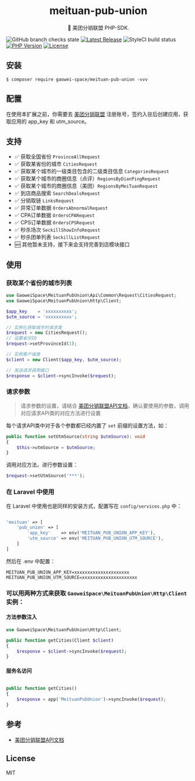 <h1 align="center"> meituan-pub-union </h1>

<p align="center"> 🌈 美团分销联盟 PHP-SDK. </p>


![GitHub branch checks state](https://img.shields.io/github/checks-status/gaowei-space/meituan-pub-union/main)
[![Latest Release](https://img.shields.io/github/v/release/gaowei-space/meituan-pub-union)](https://github.com/gaowei-space/meituan-pub-union/releases)
![StyleCI build status](https://github.styleci.io/repos/430381661/shield)
[![PHP Version](https://img.shields.io/packagist/php-v/gaowei-space/meituan-pub-union)](https://www.php.net/)
[![License](https://img.shields.io/github/license/gaowei-space/meituan-pub-union)](https://github.com/gaowei-space/meituan-pub-union/LICENSE)

## 安装

```shell
$ composer require gaowei-space/meituan-pub-union -vvv
```

## 配置

在使用本扩展之前，你需要去 [美团分销联盟](https://pub.meituan.com) 注册账号，签约入驻后创建应用，获取应用的 app_key 和 utm_source。

## 支持
- ✅ 获取全国省份 `ProvinceAllRequest`
- ✅ 获取某省份的城市 `CitiesRequest`
- ✅ 获取某个城市的一级类目包含的二级类目信息 `CategoriesRequest`
- ✅ 获取某个城市的商圈信息（点评）`RegionsByDianPingRequest`
- ✅ 获取某个城市的商圈信息（美团）`RegionsByMeiTuanRequest`
- ✅ 到店商品搜索 `SearchDealsRequest`
- ✅ 分销取链 `LinksRequest`
- ✅ 异常订单数据 `OrdersAbnormalRequest`
- ✅ CPA订单数据 `OrdersCPARequest`
- ✅ CPS订单数据 `OrdersCPSRequest`
- ✅ 秒杀场次 `SeckillShowInfoRequest`
- ✅ 秒杀团单列表 `SeckillListRequest`
- 🆕 其他暂未支持，接下来会支持完善到店模块接口

## 使用
### 获取某个省份的城市列表
```php
use GaoweiSpace\MeituanPubUnion\Api\Common\Request\CitiesRequest;
use GaoweiSpace\MeituanPubUnion\Http\Client;

$app_key    = 'xxxxxxxxxx';
$utm_source = 'xxxxxxxxxx';

// 实例化获取城市的请求类
$request = new CitiesRequest();
// 设置省份ID
$request->setProvinceId(1);

// 实例客户端类
$client = new Client($app_key, $utm_source);

// 发送请求调用接口
$response = $client->syncInvoke($request);
```
### 请求参数

> 请求参数的设置，请结合 [美团分销联盟API文档](https://pub.meituan.com/#/api-doc)，确认要使用的参数，调用对应请求API类的对应方法进行设置

每个请求API类中对于各个参数都已经内置了 `set` 前缀的设置方法，如：
```php
public function setUtmSource(string $utmSource): void
{
    $this->utmSource = $utmSource;
}
```

调用对应方法，进行参数设置：
```php
$request->setUtmSource('***');
```

### 在 Laravel 中使用

在 Laravel 中使用也是同样的安装方式，配置写在 `config/services.php` 中：
```php

'meituan' => [
    'pub_union' => [
        'app_key'    => env('MEITUAN_PUB_UNION_APP_KEY'),
        'utm_source' => env('MEITUAN_PUB_UNION_UTM_SOURCE'),
    ]
]

```
然后在 .env 中配置：
```
MEITUAN_PUB_UNION_APP_KEY=xxxxxxxxxxxxxxxxxxxxx
MEITUAN_PUB_UNION_UTM_SOURCE=xxxxxxxxxxxxxxxxxxxxx
```

### 可以用两种方式来获取 `GaoweiSpace\MeituanPubUnion\Http\Client` 实例：
#### 方法参数注入
```php
use GaoweiSpace\MeituanPubUnion\Http\Client;

public function getCities(Client $client)
{
    $response = $client->syncInvoke($request);
}

```

#### 服务名访问
```php

public function getCities()
{
    $response = app('MeituanPubUnion')->syncInvoke($request);
}

```

## 参考
- [美团分销联盟API文档](https://pub.meituan.com/#/api-doc)

## License

MIT